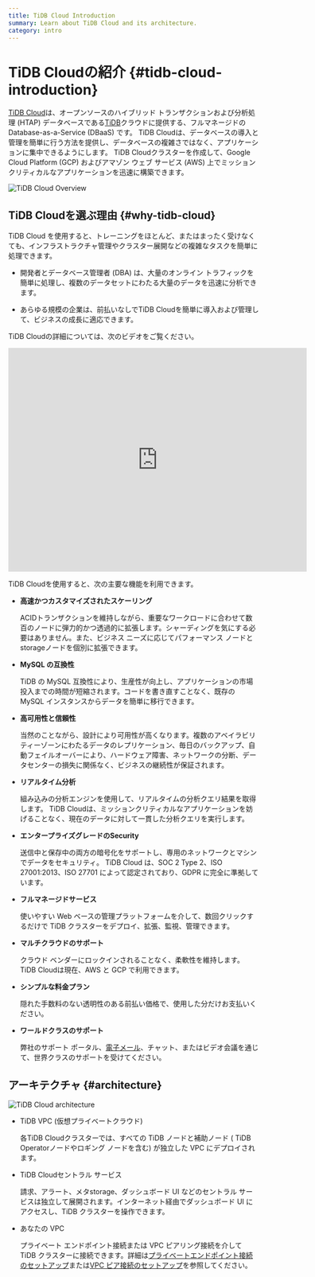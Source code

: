 ```yaml
---
title: TiDB Cloud Introduction
summary: Learn about TiDB Cloud and its architecture.
category: intro
---
```


# TiDB Cloudの紹介 {#tidb-cloud-introduction}

[TiDB Cloud](https://www.pingcap.com/tidb-cloud/)は、オープンソースのハイブリッド トランザクションおよび分析処理 (HTAP) データベースである[TiDB](https://docs.pingcap.com/tidb/stable/overview)クラウドに提供する、フルマネージドの Database-as-a-Service (DBaaS) です。 TiDB Cloudは、データベースの導入と管理を簡単に行う方法を提供し、データベースの複雑さではなく、アプリケーションに集中できるようにします。 TiDB Cloudクラスターを作成して、Google Cloud Platform (GCP) およびアマゾン ウェブ サービス (AWS) 上でミッションクリティカルなアプリケーションを迅速に構築できます。

![TiDB Cloud Overview](https://download.pingcap.com/images/docs/tidb-cloud/tidb-cloud-overview.png)

## TiDB Cloudを選ぶ理由 {#why-tidb-cloud}

TiDB Cloud を使用すると、トレーニングをほとんど、またはまったく受けなくても、インフラストラクチャ管理やクラスター展開などの複雑なタスクを簡単に処理できます。

-   開発者とデータベース管理者 (DBA) は、大量のオンライン トラフィックを簡単に処理し、複数のデータセットにわたる大量のデータを迅速に分析できます。

-   あらゆる規模の企業は、前払いなしでTiDB Cloudを簡単に導入および管理して、ビジネスの成長に適応できます。

TiDB Cloudの詳細については、次のビデオをご覧ください。

<iframe width="600" height="450" src="https://www.youtube.com/embed/skCV9BEmjbo?enablejsapi=1" title="TiDB クラウドを選ぶ理由" frameborder="0" allow="accelerometer; autoplay; clipboard-write; encrypted-media; gyroscope; picture-in-picture" allowfullscreen></iframe>

TiDB Cloudを使用すると、次の主要な機能を利用できます。

-   **高速かつカスタマイズされたスケーリング**

    ACIDトランザクションを維持しながら、重要なワークロードに合わせて数百のノードに弾力的かつ透過的に拡張します。シャーディングを気にする必要はありません。また、ビジネス ニーズに応じてパフォーマンス ノードとstorageノードを個別に拡張できます。

-   **MySQL の互換性**

    TiDB の MySQL 互換性により、生産性が向上し、アプリケーションの市場投入までの時間が短縮されます。コードを書き直すことなく、既存の MySQL インスタンスからデータを簡単に移行できます。

-   **高可用性と信頼性**

    当然のことながら、設計により可用性が高くなります。複数のアベイラビリティーゾーンにわたるデータのレプリケーション、毎日のバックアップ、自動フェイルオーバーにより、ハードウェア障害、ネットワークの分断、データセンターの損失に関係なく、ビジネスの継続性が保証されます。

-   **リアルタイム分析**

    組み込みの分析エンジンを使用して、リアルタイムの分析クエリ結果を取得します。 TiDB Cloudは、ミッションクリティカルなアプリケーションを妨げることなく、現在のデータに対して一貫した分析クエリを実行します。

-   **エンタープライズグレードのSecurity**

    送信中と保存中の両方の暗号化をサポートし、専用のネットワークとマシンでデータをセキュリティ。 TiDB Cloud は、SOC 2 Type 2、ISO 27001:2013、ISO 27701 によって認定されており、GDPR に完全に準拠しています。

-   **フルマネージドサービス**

    使いやすい Web ベースの管理プラットフォームを介して、数回クリックするだけで TiDB クラスターをデプロイ、拡張、監視、管理できます。

-   **マルチクラウドのサポート**

    クラウド ベンダーにロックインされることなく、柔軟性を維持します。 TiDB Cloudは現在、AWS と GCP で利用できます。

-   **シンプルな料金プラン**

    隠れた手数料のない透明性のある前払い価格で、使用した分だけお支払いください。

-   **ワールドクラスのサポート**

    弊社のサポート ポータル、<a href="mailto:tidbcloud-support@pingcap.com">電子メール</a>、チャット、またはビデオ会議を通じて、世界クラスのサポートを受けてください。

## アーキテクチャ {#architecture}

![TiDB Cloud architecture](https://download.pingcap.com/images/docs/tidb-cloud/tidb-cloud-architecture.png)

-   TiDB VPC (仮想プライベートクラウド)

    各TiDB Cloudクラスターでは、すべての TiDB ノードと補助ノード ( TiDB Operatorノードやロギング ノードを含む) が独立した VPC にデプロイされます。

-   TiDB Cloudセントラル サービス

    請求、アラート、メタstorage、ダッシュボード UI などのセントラル サービスは独立して展開されます。インターネット経由でダッシュボード UI にアクセスし、TiDB クラスターを操作できます。

-   あなたの VPC

    プライベート エンドポイント接続または VPC ピアリング接続を介して TiDB クラスターに接続できます。詳細は[プライベートエンドポイント接続のセットアップ](/tidb-cloud/set-up-private-endpoint-connections.md)または[VPC ピア接続のセットアップ](/tidb-cloud/set-up-vpc-peering-connections.md)を参照してください。

